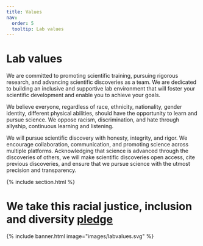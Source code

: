 ```yaml
---
title: Values
nav:
  order: 5
  tooltip: Lab values
---
```


# <i class="fas fa-hands-helping"></i>Lab values

We are committed to promoting scientific training, pursuing rigorous research, and advancing scientific discoveries as a team. We are dedicated to building an inclusive and supportive lab environment that will foster your scientific development and enable you to achieve your goals. 

We believe everyone, regardless of race, ethnicity, nationality, gender identity, different physical abilities, should have the opportunity to learn and pursue science. We oppose racism, discrimination, and hate through allyship, continuous learning and listening.

We will pursue scientific discovery with honesty, integrity, and rigor. We encourage collaboration, communication, and promoting science across multiple platforms. Acknowledging that science is advanced through the discoveries of others, we will make scientific discoveries open access, cite previous discoveries, and ensure that we pursue science with the utmost precision and transparency. 

{% include section.html %}

# <i class="fas fa-hand-holding-heart"></i>We take this racial justice, inclusion and diversity [pledge](https://sammykatta.com/pledge)
{% include banner.html image="images/labvalues.svg" %}